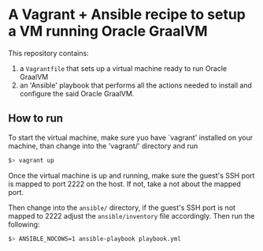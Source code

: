 # A Vagrant + Ansible recipe to setup a VM running Oracle GraalVM

This repository contains:

1. a `Vagrantfile` that sets up a virtual machine ready to run Oracle GraalVM
2. an 'Ansible' playbook that performs all the actions needed to install and configure the said Oracle GraalVM.

## How to run

To start the virtual machine, make sure yuo have `vagrant' installed on your machine, than change into the 'vagrant/' directory and run

```bash
$> vagrant up
```

Once the virtual machine is up and running, make sure the guest's SSH port is mapped to port 2222 on the host. If not, take a not about the mapped port.

Then change into the `ansible/` directory, if the guest's SSH port is not mapped to 2222 adjust the `ansible/inventory` file accordingly. Then run the following:

```bash
$> ANSIBLE_NOCOWS=1 ansible-playbook playbook.yml
```
  
